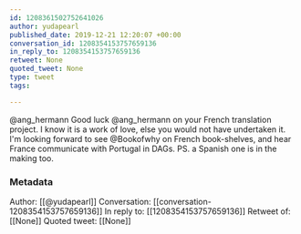 ```yaml
---
id: 1208361502752641026
author: yudapearl
published_date: 2019-12-21 12:20:07 +00:00
conversation_id: 1208354153757659136
in_reply_to: 1208354153757659136
retweet: None
quoted_tweet: None
type: tweet
tags:

---
```


@ang_hermann Good luck @ang_hermann on your French translation project. I know it is a work of love, else you would not have undertaken it. I'm looking forward to see @Bookofwhy on French book-shelves, and hear France communicate with Portugal in DAGs. PS. a Spanish one is in the making too.

### Metadata

Author: [[@yudapearl]]
Conversation: [[conversation-1208354153757659136]]
In reply to: [[1208354153757659136]]
Retweet of: [[None]]
Quoted tweet: [[None]]
